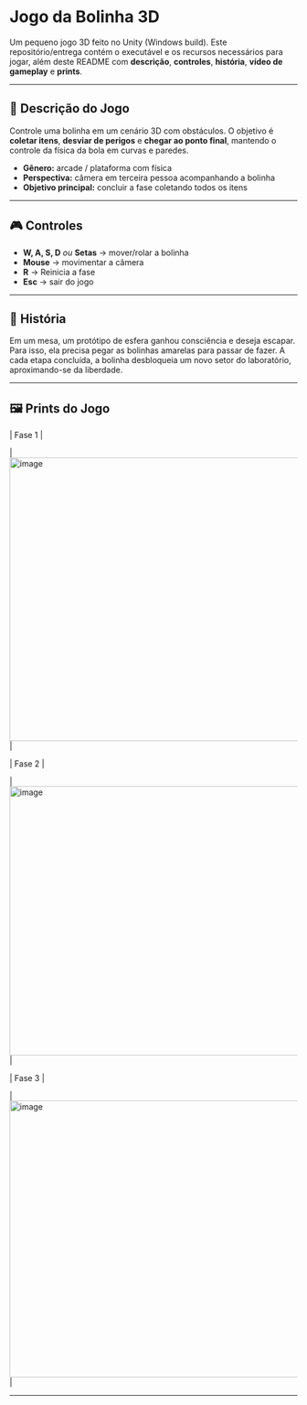 # Jogo da Bolinha 3D

Um pequeno jogo 3D feito no Unity (Windows build). Este repositório/entrega contém o executável e os recursos necessários para jogar, além deste README com **descrição**, **controles**, **história**, **vídeo de gameplay** e **prints**.

---

## 📜 Descrição do Jogo
Controle uma bolinha em um cenário 3D com obstáculos. O objetivo é **coletar itens**, **desviar de perigos** e **chegar ao ponto final**, mantendo o controle da física da bola em curvas e paredes.

- **Gênero:** arcade / plataforma com física
- **Perspectiva:** câmera em terceira pessoa acompanhando a bolinha
- **Objetivo principal:** concluir a fase coletando todos os itens

---

## 🎮 Controles
- **W, A, S, D** *ou* **Setas** → mover/rolar a bolinha  
- **Mouse** → movimentar a câmera
- **R** → Reinicia a fase
- **Esc** → sair do jogo

---

## 🧭 História
Em um mesa, um protótipo de esfera ganhou consciência e deseja escapar. Para isso, ela precisa pegar as bolinhas amarelas para passar de fazer. A cada etapa concluída, a bolinha desbloqueia um novo setor do laboratório, aproximando-se da liberdade.

---

## 🖼️ Prints do Jogo

| Fase 1 |

| <img width="611" height="496" alt="image" src="https://github.com/user-attachments/assets/b9720e81-94bd-4f14-a786-ff51c57c4a97" />|

| Fase 2 | 

| <img width="557" height="471" alt="image" src="https://github.com/user-attachments/assets/8d9b8bcf-c0a7-4e6a-8f30-34b581924fad" />|

| Fase 3 |

| <img width="615" height="484" alt="image" src="https://github.com/user-attachments/assets/5573fddb-8ddb-4f2a-9ed0-fcd14ffb71d6" />|

---
